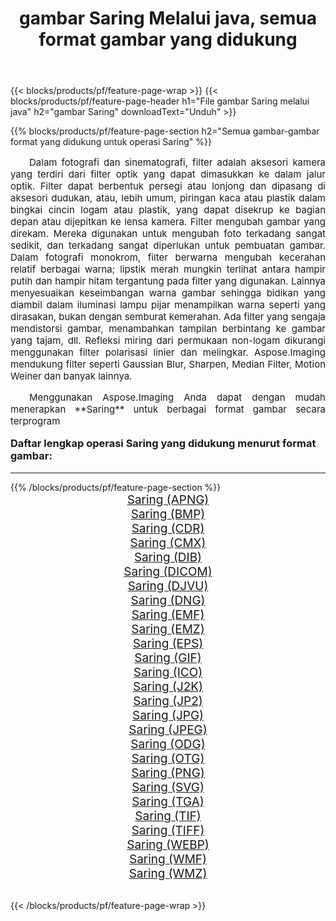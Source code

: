 ﻿---
title: gambar Saring Melalui java, semua format gambar yang didukung 
weight: 3920
url: /id/java/filter/ 
lang: id
langdirlevel: 2
locales: zh-hans,ja,it,ru,de,es,fr,nl,id,lt,pl,pt,vi,tr,ko,zh-hant,ar,hi,th,sv,cs,uk,he
description: Menggunakan Aspose.Imaging Anda dapat dengan mudah Saring gambar Via java
---

{{< blocks/products/pf/feature-page-wrap >}}
{{< blocks/products/pf/feature-page-header h1="File gambar Saring melalui java" h2="gambar Saring" downloadText="Unduh" >}}


{{% blocks/products/pf/feature-page-section  h2="Semua gambar-gambar format yang didukung untuk operasi Saring" %}}
<p align="justify" style="text-indent:2em;font-size:15px;">
Dalam fotografi dan sinematografi, filter adalah aksesori kamera yang terdiri dari filter optik yang dapat dimasukkan ke dalam jalur optik. Filter dapat berbentuk persegi atau lonjong dan dipasang di aksesori dudukan, atau, lebih umum, piringan kaca atau plastik dalam bingkai cincin logam atau plastik, yang dapat disekrup ke bagian depan atau dijepitkan ke lensa kamera. Filter mengubah gambar yang direkam. Mereka digunakan untuk mengubah foto terkadang sangat sedikit, dan terkadang sangat diperlukan untuk pembuatan gambar. Dalam fotografi monokrom, filter berwarna mengubah kecerahan relatif berbagai warna; lipstik merah mungkin terlihat antara hampir putih dan hampir hitam tergantung pada filter yang digunakan. Lainnya menyesuaikan keseimbangan warna gambar sehingga bidikan yang diambil dalam iluminasi lampu pijar menampilkan warna seperti yang dirasakan, bukan dengan semburat kemerahan. Ada filter yang sengaja mendistorsi gambar, menambahkan tampilan berbintang ke gambar yang tajam, dll. Refleksi miring dari permukaan non-logam dikurangi menggunakan filter polarisasi linier dan melingkar. Aspose.Imaging mendukung filter seperti Gaussian Blur, Sharpen, Median Filter, Motion Weiner dan banyak lainnya.
</p>
<p align="justify" style="text-indent:2em;font-size:15px;">
Menggunakan Aspose.Imaging Anda dapat dengan mudah menerapkan **Saring** untuk berbagai format gambar secara terprogram
</p>
<h3 style="margin-top:16px;">
Daftar lengkap operasi Saring yang didukung menurut format gambar:
</h3>
<hr/>
{{% /blocks/products/pf/feature-page-section %}}
<div class="container-fluid productfamilypage bg-gray">
    <div class="convertypes bg-gray agp-content section">
        <div class="container">
		<div class="row other-converters" style="gap: 10px;font-size: 19px;text-align:center;">
		    <div class='col-md-3 other-converter remove-lp remove-rp'><a href="/imaging/id/java/filter/apng/" style="padding:15px;">Saring (APNG)</a></div><div class='col-md-3 other-converter remove-lp remove-rp'><a href="/imaging/id/java/filter/bmp/" style="padding:15px;">Saring (BMP)</a></div><div class='col-md-3 other-converter remove-lp remove-rp'><a href="/imaging/id/java/filter/cdr/" style="padding:15px;">Saring (CDR)</a></div><div class='col-md-3 other-converter remove-lp remove-rp'><a href="/imaging/id/java/filter/cmx/" style="padding:15px;">Saring (CMX)</a></div><div class='col-md-3 other-converter remove-lp remove-rp'><a href="/imaging/id/java/filter/dib/" style="padding:15px;">Saring (DIB)</a></div><div class='col-md-3 other-converter remove-lp remove-rp'><a href="/imaging/id/java/filter/dicom/" style="padding:15px;">Saring (DICOM)</a></div><div class='col-md-3 other-converter remove-lp remove-rp'><a href="/imaging/id/java/filter/djvu/" style="padding:15px;">Saring (DJVU)</a></div><div class='col-md-3 other-converter remove-lp remove-rp'><a href="/imaging/id/java/filter/dng/" style="padding:15px;">Saring (DNG)</a></div><div class='col-md-3 other-converter remove-lp remove-rp'><a href="/imaging/id/java/filter/emf/" style="padding:15px;">Saring (EMF)</a></div><div class='col-md-3 other-converter remove-lp remove-rp'><a href="/imaging/id/java/filter/emz/" style="padding:15px;">Saring (EMZ)</a></div><div class='col-md-3 other-converter remove-lp remove-rp'><a href="/imaging/id/java/filter/eps/" style="padding:15px;">Saring (EPS)</a></div><div class='col-md-3 other-converter remove-lp remove-rp'><a href="/imaging/id/java/filter/gif/" style="padding:15px;">Saring (GIF)</a></div><div class='col-md-3 other-converter remove-lp remove-rp'><a href="/imaging/id/java/filter/ico/" style="padding:15px;">Saring (ICO)</a></div><div class='col-md-3 other-converter remove-lp remove-rp'><a href="/imaging/id/java/filter/j2k/" style="padding:15px;">Saring (J2K)</a></div><div class='col-md-3 other-converter remove-lp remove-rp'><a href="/imaging/id/java/filter/jp2/" style="padding:15px;">Saring (JP2)</a></div><div class='col-md-3 other-converter remove-lp remove-rp'><a href="/imaging/id/java/filter/jpg/" style="padding:15px;">Saring (JPG)</a></div><div class='col-md-3 other-converter remove-lp remove-rp'><a href="/imaging/id/java/filter/jpeg/" style="padding:15px;">Saring (JPEG)</a></div><div class='col-md-3 other-converter remove-lp remove-rp'><a href="/imaging/id/java/filter/odg/" style="padding:15px;">Saring (ODG)</a></div><div class='col-md-3 other-converter remove-lp remove-rp'><a href="/imaging/id/java/filter/otg/" style="padding:15px;">Saring (OTG)</a></div><div class='col-md-3 other-converter remove-lp remove-rp'><a href="/imaging/id/java/filter/png/" style="padding:15px;">Saring (PNG)</a></div><div class='col-md-3 other-converter remove-lp remove-rp'><a href="/imaging/id/java/filter/svg/" style="padding:15px;">Saring (SVG)</a></div><div class='col-md-3 other-converter remove-lp remove-rp'><a href="/imaging/id/java/filter/tga/" style="padding:15px;">Saring (TGA)</a></div><div class='col-md-3 other-converter remove-lp remove-rp'><a href="/imaging/id/java/filter/tif/" style="padding:15px;">Saring (TIF)</a></div><div class='col-md-3 other-converter remove-lp remove-rp'><a href="/imaging/id/java/filter/tiff/" style="padding:15px;">Saring (TIFF)</a></div><div class='col-md-3 other-converter remove-lp remove-rp'><a href="/imaging/id/java/filter/webp/" style="padding:15px;">Saring (WEBP)</a></div><div class='col-md-3 other-converter remove-lp remove-rp'><a href="/imaging/id/java/filter/wmf/" style="padding:15px;">Saring (WMF)</a></div><div class='col-md-3 other-converter remove-lp remove-rp'><a href="/imaging/id/java/filter/wmz/" style="padding:15px;">Saring (WMZ)</a></div>
                </div>
        </div>
    </div>
</div>
<br/>

{{< /blocks/products/pf/feature-page-wrap >}}
